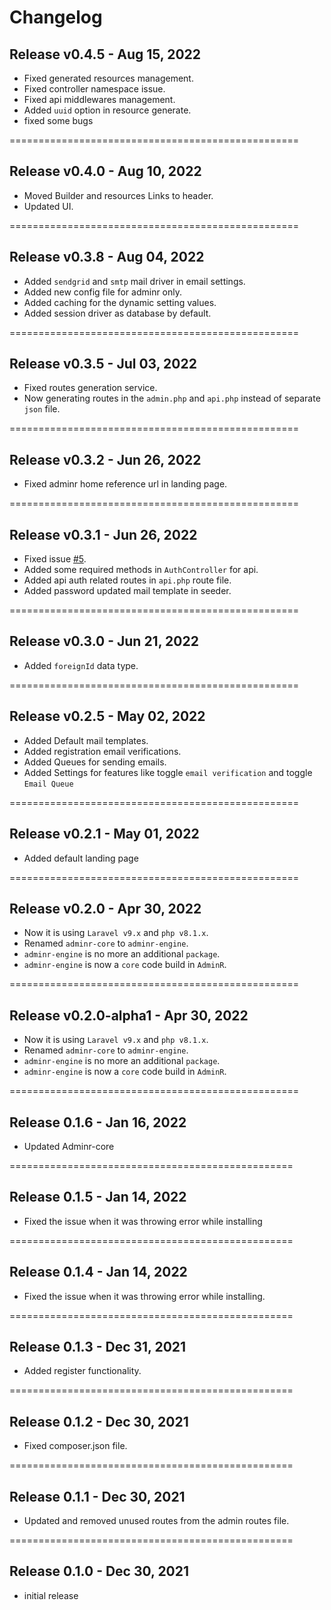 Changelog
==================================================

## Release v0.4.5 - Aug 15, 2022

- Fixed generated resources management.
- Fixed controller namespace issue.
- Fixed api middlewares management.
- Added `uuid` option in resource generate.
- fixed some bugs

==================================================

## Release v0.4.0 - Aug 10, 2022

- Moved Builder and resources Links to header.
- Updated UI.

==================================================

## Release v0.3.8 - Aug 04, 2022

- Added `sendgrid` and `smtp` mail driver in email settings.
- Added new config file for adminr only.
- Added caching for the dynamic setting values.
- Added session driver as database by default.

==================================================

## Release v0.3.5 - Jul 03, 2022

- Fixed routes generation service.
- Now generating routes in the `admin.php` and `api.php` instead of separate `json` file.

==================================================

## Release v0.3.2 - Jun 26, 2022

- Fixed adminr home reference url in landing page.

==================================================

## Release v0.3.1 - Jun 26, 2022

- Fixed issue [#5](https://github.com/thedevsbuddy/adminr/issues/5).
- Added some required methods in `AuthController` for api.
- Added api auth related routes in `api.php` route file.
- Added password updated mail template in seeder.

==================================================

## Release v0.3.0 - Jun 21, 2022

- Added ```foreignId``` data type.

==================================================
## Release v0.2.5 - May 02, 2022

- Added Default mail templates.
- Added registration email verifications.
- Added Queues for sending emails.
- Added Settings for features like toggle ```email verification``` and toggle ```Email Queue```

==================================================

## Release v0.2.1 - May 01, 2022

- Added default landing page

==================================================

## Release v0.2.0 - Apr 30, 2022

- Now it is using ```Laravel v9.x``` and ```php v8.1.x```.
- Renamed ```adminr-core``` to ```adminr-engine```.
- ```adminr-engine``` is no more an additional ```package```.
- ```adminr-engine``` is now a ```core``` code build in ```AdminR```.

==================================================

## Release v0.2.0-alpha1 - Apr 30, 2022

- Now it is using ```Laravel v9.x``` and ```php v8.1.x```.
- Renamed ```adminr-core``` to ```adminr-engine```.
- ```adminr-engine``` is no more an additional ```package```.
- ```adminr-engine``` is now a ```core``` code build in ```AdminR```.

==================================================

## Release 0.1.6 - Jan 16, 2022
- Updated Adminr-core

=================================================

## Release 0.1.5 - Jan 14, 2022
- Fixed the issue when it was throwing error while installing

=================================================

## Release 0.1.4 - Jan 14, 2022
- Fixed the issue when it was throwing error while installing.

=================================================

## Release 0.1.3 - Dec 31, 2021
- Added register functionality.

=================================================

## Release 0.1.2 - Dec 30, 2021
- Fixed composer.json file.

=================================================

## Release 0.1.1 - Dec 30, 2021
- Updated and removed unused routes from the admin routes file.

=================================================

## Release 0.1.0 - Dec 30, 2021
- initial release
